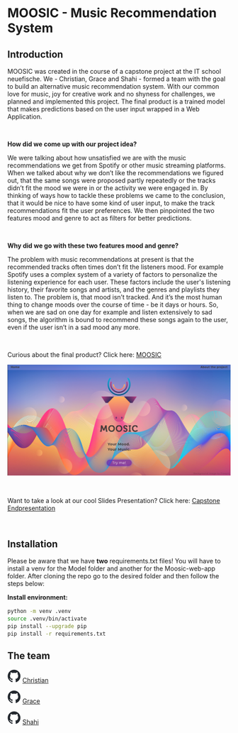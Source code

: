 # MOOSIC - Music Recommendation System

## Introduction

MOOSIC was created in the course of a capstone project at the IT school neuefische. We - Christian, Grace and Shahi - formed a team with the goal to build an alternative music recommendation system. With our common love for music, joy for creative work and no shyness for challenges, we planned and implemented this project. The final product is a trained model that makes predictions based on the user input wrapped in a Web Application. 

<br>

__How did we come up with our project idea?__

We were talking about how unsatisfied we are with the music recommendations we get from Spotify or other music streaming platforms. When we talked about why we don’t like the recommendations we figured out, that the same songs were proposed partly repeatedly or the tracks didn’t fit the mood we were in or the activity we were engaged in. By thinking of ways how to tackle these problems we came to the conclusion, that it would be nice to have some kind of user input, to make the track recommendations fit the user preferences. We then pinpointed the two features mood and genre to act as filters for better predictions.

<br>

__Why did we go with these two features mood and genre?__

The problem with music recommendations at present is that the recommended tracks often times don’t fit the listeners mood. For example Spotify uses a complex system of a variety of factors to personalize the listening experience for each user. These factors include the user's listening history, their favorite songs and artists, and the genres and playlists they listen to. The problem is, that mood isn’t tracked. And it’s the most human thing to change moods over the course of time - be it days or hours. So, when we are sad on one day for example and listen extensively to sad songs, the algorithm is bound to recommend these songs again to the user, even if the user isn’t in a sad mood any more. 

<br>

Curious about the final product? Click here: [MOOSIC](https://moosic.winderling.net)
<br>


![moosic](/Moosic-web-app/moosic/static/images/moosic.png)


<br>

Want to take a look at our cool Slides Presentation? Click here: [Capstone Endpresentation](https://docs.google.com/presentation/d/1Ka-l_OXa4FF1w02ZJ6dam3xc3z0_auSv6qDpuckh5uY/edit?usp=sharing)


<br>

## Installation

Please be aware that we have __two__ requirements.txt files! You will have to install a venv for the Model folder and another for the Moosic-web-app folder. After cloning the repo go to the desired folder and then follow the steps below:

__Install environment:__

```bash
python -m venv .venv 
source .venv/bin/activate 
pip install --upgrade pip 
pip install -r requirements.txt 
```


## The team
<img src="/Moosic-web-app/moosic/static/images/github-mark.png" alt="image" width="30" height="auto"> [Christian](https://github.com/ChrisHabe)

<img src="/Moosic-web-app/moosic/static/images/github-mark.png" alt="image" width="30" height="auto">  [Grace](https://github.com/ghraciella)

<img src="/Moosic-web-app/moosic/static/images/github-mark.png" alt="image" width="30" height="auto"> [Shahi](https://github.com/ShahiW)

